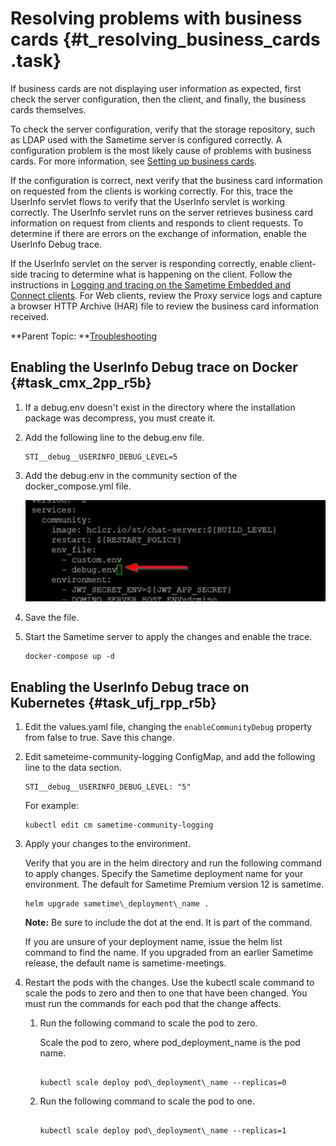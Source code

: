 # Resolving problems with business cards {#t_resolving_business_cards .task}

If business cards are not displaying user information as expected, first check the server configuration, then the client, and finally, the business cards themselves.

To check the server configuration, verify that the storage repository, such as LDAP used with the Sametime server is configured correctly. A configuration problem is the most likely cause of problems with business cards. For more information, see [Setting up business cards](admin_st_buscard.md).

If the configuration is correct, next verify that the business card information on requested from the clients is working correctly. For this, trace the UserInfo servlet flows to verify that the UserInfo servlet is working correctly. The UserInfo servlet runs on the server retrieves business card information on request from clients and responds to client requests. To determine if there are errors on the exchange of information, enable the UserInfo Debug trace.

If the UserInfo servlet on the server is responding correctly, enable client-side tracing to determine what is happening on the client. Follow the instructions in [Logging and tracing on the Sametime Embedded and Connect clients](t_logging_tracing.md). For Web clients, review the Proxy service logs and capture a browser HTTP Archive \(HAR\) file to review the business card information received.

**Parent Topic:  **[Troubleshooting](troubleshooting.md)

## Enabling the UserInfo Debug trace on Docker {#task_cmx_2pp_r5b}

1.  If a debug.env doesn't exist in the directory where the installation package was decompress, you must create it.

2.  Add the following line to the debug.env file.

    ``` {#codeblock_plt_jpp_r5b}
    STI__debug__USERINFO_DEBUG_LEVEL=5 
    ```

3.  Add the debug.env in the community section of the docker\_compose.yml file.

    ![](Images/troubleshoot_businesscard.png)

4.  Save the file.

5.  Start the Sametime server to apply the changes and enable the trace.

    ``` {#codeblock_jck_klq_r5b}
    docker-compose up -d
    ```


## Enabling the UserInfo Debug trace on Kubernetes {#task_ufj_rpp_r5b}

1.  Edit the values.yaml file, changing the `enableCommunityDebug` property from false to true. Save this change.

2.  Edit sameteime-community-logging ConfigMap, and add the following line to the data section.

    ``` {#codeblock_cpg_fqp_r5b}
    STI__debug__USERINFO_DEBUG_LEVEL: "5"
    ```

    For example:

    ``` {#codeblock_dpg_fqp_r5b}
    kubectl edit cm sametime-community-logging
    ```

3.  Apply your changes to the environment.

    Verify that you are in the helm directory and run the following command to apply changes. Specify the Sametime deployment name for your environment. The default for Sametime Premium version 12 is sametime.

    ``` {#codeblock_iyn_51d_d5b}
    helm upgrade sametime\_deployment\_name .
    ```

    **Note:** Be sure to include the dot at the end. It is part of the command.

    If you are unsure of your deployment name, issue the helm list command to find the name. If you upgraded from an earlier Sametime release, the default name is sametime-meetings.

4.  Restart the pods with the changes. Use the kubectl scale command to scale the pods to zero and then to one that have been changed. You must run the commands for each pod that the change affects.

    1.  Run the following command to scale the pod to zero.

        Scale the pod to zero, where pod\_deployment\_name is the pod name.

        ``` {#codeblock_cwz_mwc_d5b}
        
        kubectl scale deploy pod\_deployment\_name --replicas=0
        
        ```

    2.  Run the following command to scale the pod to one.

        ``` {#codeblock_i2c_4wc_d5b}
        
        kubectl scale deploy pod\_deployment\_name --replicas=1
        ```


